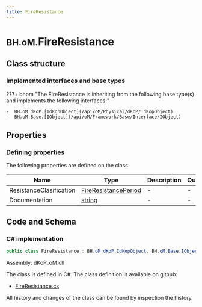 ```yaml
---
title: FireResistance
---
```


# <small>BH.oM.</small>**FireResistance**



## Class structure

### Implemented interfaces and base types

???+ bhom "The FireResistance is inheriting from the following base type(s) and implements the following interfaces:"

    -  BH.oM.dKoP.[IdKopObject](/api/oM/Physical/dKoP/IdKopObject)
    -  BH.oM.Base.[IObject](/api/oM/Framework/Base/Interface/IObject)


## Properties



### Defining properties

The following properties are defined on the class

| Name             | Type             | Description      | Quantity         |
|------------------|------------------|------------------|------------------|
| ResistanceClasification | [FireResistancePeriod](/api/oM/Physical/dKoP/Perfomance/Enums/FireResistancePeriod) | - | - |
| Documentation | [string](https://learn.microsoft.com/en-us/dotnet/api/System.String?view=netstandard-2.0) | - | - |


## Code and Schema

### C# implementation

``` C# title="C#"
public class FireResistance : BH.oM.dKoP.IdKopObject, BH.oM.Base.IObject
```

Assembly: dKoP_oM.dll

The class is defined in C#. The class definition is available on github:

- [FireResistance.cs](https://github.com/BHoM/dKoP_Toolkit/blob/develop/dKoP_oM/Perfomance\FireResistance.cs)

All history and changes of the class can be found by inspection the history.
